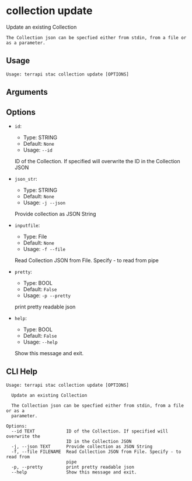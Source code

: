 
# collection update

Update an existing Collection
    
    The Collection json can be specfied either from stdin, from a file or as a parameter. 
    

## Usage

```
Usage: terrapi stac collection update [OPTIONS]
```

## Arguments


## Options

* `id`:
    * Type: STRING
    * Default: `None`
    * Usage: `--id`

    ID of the Collection. If specified will overwrite the ID in the Collection JSON



* `json_str`:
    * Type: STRING
    * Default: `None`
    * Usage: `-j
--json`

    Provide collection as JSON String



* `inputfile`:
    * Type: File
    * Default: `None`
    * Usage: `-f
--file`

    Read Collection JSON from File. Specify - to read from pipe



* `pretty`:
    * Type: BOOL
    * Default: `False`
    * Usage: `-p
--pretty`

    print pretty readable json



* `help`:
    * Type: BOOL
    * Default: `False`
    * Usage: `--help`

    Show this message and exit.



## CLI Help

```
Usage: terrapi stac collection update [OPTIONS]

  Update an existing Collection

  The Collection json can be specfied either from stdin, from a file or as a
  parameter.

Options:
  --id TEXT            ID of the Collection. If specified will overwrite the
                       ID in the Collection JSON
  -j, --json TEXT      Provide collection as JSON String
  -f, --file FILENAME  Read Collection JSON from File. Specify - to read from
                       pipe
  -p, --pretty         print pretty readable json
  --help               Show this message and exit.
```

